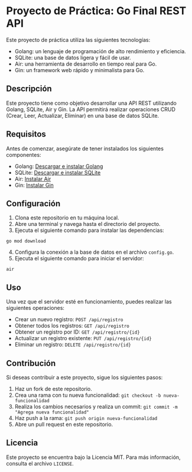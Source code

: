 # Proyecto de Práctica: Go Final REST API

Este proyecto de práctica utiliza las siguientes tecnologías:

- Golang: un lenguaje de programación de alto rendimiento y eficiencia.
- SQLite: una base de datos ligera y fácil de usar.
- Air: una herramienta de desarrollo en tiempo real para Go.
- Gin: un framework web rápido y minimalista para Go.

## Descripción

Este proyecto tiene como objetivo desarrollar una API REST utilizando Golang, SQLite, Air y Gin. La API permitirá realizar operaciones CRUD (Crear, Leer, Actualizar, Eliminar) en una base de datos SQLite.

## Requisitos

Antes de comenzar, asegúrate de tener instalados los siguientes componentes:

- Golang: [Descargar e instalar Golang](https://golang.org/dl/)
- SQLite: [Descargar e instalar SQLite](https://www.sqlite.org/download.html)
- Air: [Instalar Air](https://github.com/cosmtrek/air#installation)
- Gin: [Instalar Gin](https://github.com/gin-gonic/gin#installation)

## Configuración

1. Clona este repositorio en tu máquina local.
2. Abre una terminal y navega hasta el directorio del proyecto.
3. Ejecuta el siguiente comando para instalar las dependencias:

```shell
go mod download
```

4. Configura la conexión a la base de datos en el archivo `config.go`.
5. Ejecuta el siguiente comando para iniciar el servidor:

```shell
air
```

## Uso

Una vez que el servidor esté en funcionamiento, puedes realizar las siguientes operaciones:

- Crear un nuevo registro: `POST /api/registro`
- Obtener todos los registros: `GET /api/registro`
- Obtener un registro por ID: `GET /api/registro/{id}`
- Actualizar un registro existente: `PUT /api/registro/{id}`
- Eliminar un registro: `DELETE /api/registro/{id}`

## Contribución

Si deseas contribuir a este proyecto, sigue los siguientes pasos:

1. Haz un fork de este repositorio.
2. Crea una rama con tu nueva funcionalidad: `git checkout -b nueva-funcionalidad`
3. Realiza los cambios necesarios y realiza un commit: `git commit -m "Agrega nueva funcionalidad"`
4. Haz push a la rama: `git push origin nueva-funcionalidad`
5. Abre un pull request en este repositorio.

## Licencia

Este proyecto se encuentra bajo la Licencia MIT. Para más información, consulta el archivo `LICENSE`.
